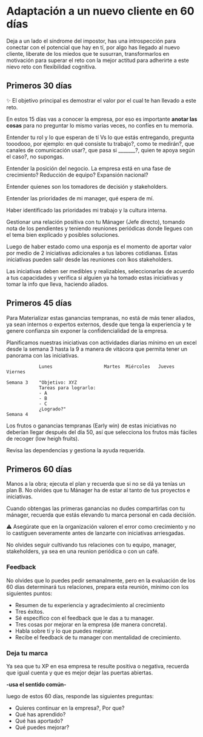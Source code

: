 # Adaptación a un nuevo cliente en 60 días

Deja a un lado el síndrome del impostor, has una introspección para conectar con el potencial que hay en tí, por algo has llegado al nuevo cliente, liberate de los miedos que te susurran, transformarlos en motivación para superar el reto con la mejor actitud para adherirte a este nievo reto con flexibilidad cognitiva.

## Primeros 30 días

:sparkles: El objetivo principal es demostrar el valor por el cual te han llevado a este reto.

En estos 15 días vas a conocer la empresa, por eso es importante **anotar las cosas** para no preguntar lo mismo varias veces, no confíes en tu memoria.

Entender tu rol y lo que esperan de tí Vs lo que estás entregando, pregunta tooodooo, por ejemplo: en qué consiste tu trabajo?, como te medirán?, que canales de comunicación usar?, que pasa si _______?, quien te apoya según el caso?, no supongas.

Entender la posición del negocio. La empresa está en una fase de crecimiento? Reducción de equipo? Expansión nacional?

Entender quienes son los tomadores de decisión y stakeholders.

Entender las prioridades de mi manager, qué espera de mí.

Haber identificado las prioridades mi trabajo y la cultura interna.

Gestionar una relación positiva con tu Mánager (Jefe directo), 
tomando nota de los pendientes y teniendo reuniones periódicas donde llegues con el tema bien explicado y posibles soluciones.

Luego de haber estado como una esponja es el momento de aportar valor por medio de 2 iniciativas adicionales a tus labores cotidianas. Estas iniciativas pueden salir desde las reuniones con lkos stakeholders.

Las iniciativas deben ser medibles y realizables, seleccionarlas de acuerdo a tus capacidades y verifica si alguien ya ha tomado estas iniciativas y tomar la info que lleva, haciendo aliados.



## Primeros 45 días

Para Materializar estas ganancias tempranas, no está de más tener aliados, ya sean internos o expertos externos, desde que tenga la experiencia y te genere confianza sin exponer la confidencialidad de la empresa.

Planificamos nuestras iniciativas con actividades diarias mínimo en un excel desde la semana 3 hasta la 9 a manera de vitácora que permita tener un panorama con las iniciativas.

	            Lunes 	                Martes	Miércoles	Jueves 	Viernes

    Semana 3	"Objetivo: XYZ 
                Tareas para lograrlo: 
                - A 
                - B
                - C
                ¿Logrado?"				
    Semana 4					

Los frutos o ganancias tempranas (Early win) de estas iniciativas no deberían llegar después del día 50, así que selecciona los frutos más fáciles de recoger (low heigh fruits).

Revisa las dependencias y gestiona la ayuda requerida.

## Primeros 60 días

Manos a la obra; ejecuta el plan y recuerda que si no se dá ya tenías un plan B. No olvides que tu Mánager ha de estar al tanto de tus proyectos e iniciativas.

Cuando obtengas las primeras ganancias no dudes compartirlas con tu mánager, recuerda que estás elevando tu marca personal en cada decisión.

:warning: Asegúrate que en la organización valoren el error como crecimiento y no lo castiguen severamente antes de lanzarte con iniciativas arriesgadas.

No olvides seguir cultivando tus relaciones con tu equipo, manager, stakeholders, ya sea en una reunion periódica o con un café.

### Feedback

No olvides que lo puedes pedir semanalmente, pero en la evaluación de los 60 días determinará tus relaciones, prepara esta reunión, mínimo con los siguientes puntos:

* Resumen de tu experiencia y agradecimiento al crecimiento
* Tres éxitos.
* Sé específico con el feedback que le das a tu manager.
* Tres cosas por mejorar en la empresa (de manera concreta).
* Habla sobre tí y lo que puedes mejorar.
* Recibe el feedback de tu manager con mentalidad de crecimiento.


### Deja tu marca

Ya sea que tu XP en esa empresa te resulte positiva o negativa, recuerda que igual cuenta y que es mejor dejar las puertas abiertas.

**-usa el sentido común-**

luego de estos 60 días, responde las siguientes preguntas:

* Quieres continuar en la empresa?, Por que?
* Qué has aprendido?
* Qué has aportado?
* Qué puedes mejorar?

